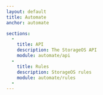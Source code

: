 ```yaml
---
layout: default
title: Automate
anchor: automate

sections:
  -
    title: API
    description: The StorageOS API
    module: automate/api
  -
    title: Rules
    description: StorageOS rules
    module: automate/rules
  -
---
```

